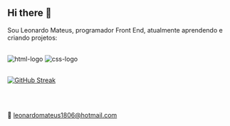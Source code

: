 ## Hi there 👋
Sou Leonardo Mateus, programador Front End, atualmente aprendendo e criando projetos:
<br>
<br>

<img src="https://img.shields.io/badge/HTML-239120?style=for-the-badge&logo=html5&logoColor=white" alt="html-logo" />
<img src="https://img.shields.io/badge/CSS-239120?&style=for-the-badge&logo=css3&logoColor=white" alt="css-logo" />
<br>
<br>


[![GitHub Streak](https://streak-stats.demolab.com?user=leonardomateuss&theme=dark&hide_border=true&locale=pt_BR&date_format=j%20M%5B%20Y%5D&background=000000)](https://git.io/streak-stats)

<br>
<br>

:email: leonardomateus1806@hotmail.com




